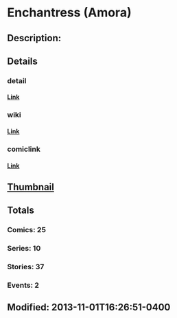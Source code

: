 # Enchantress (Amora)
## Description: 
## Details
### detail
#### [Link](http://marvel.com/characters/616/enchantress?utm_campaign=apiRef&utm_source=225578a89fc76f3d20fbffda5d17a88d)
### wiki
#### [Link](http://marvel.com/universe/Enchantress_(Amora)?utm_campaign=apiRef&utm_source=225578a89fc76f3d20fbffda5d17a88d)
### comiclink
#### [Link](http://marvel.com/comics/characters/1010671/enchantress_amora?utm_campaign=apiRef&utm_source=225578a89fc76f3d20fbffda5d17a88d)
## [Thumbnail](http://i.annihil.us/u/prod/marvel/i/mg/3/10/52740e0f3c733.jpg)
## Totals
### Comics: 25
### Series: 10
### Stories: 37
### Events: 2
## Modified: 2013-11-01T16:26:51-0400